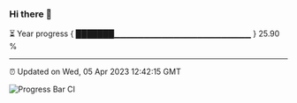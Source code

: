### Hi there 👋

⏳ Year progress { ███████▁▁▁▁▁▁▁▁▁▁▁▁▁▁▁▁▁▁▁▁▁▁▁ } 25.90 %

---

⏰ Updated on Wed, 05 Apr 2023 12:42:15 GMT

![Progress Bar CI](https://github.com/ZhaoGui/ZhaoGui/workflows/Progress%20Bar%20CI/badge.svg)

